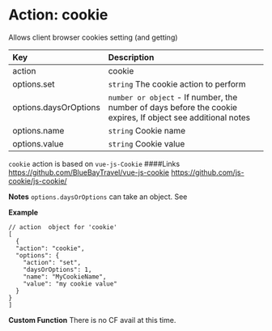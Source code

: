 # Action: cookie

Allows client browser cookies setting (and getting)

| Key | Description |
| :--- | :--- |
| action | cookie |
| options.set | `string` The cookie action to perform |
| options.daysOrOptions | `number or object` - If number, the number of days before the cookie expires, If object see additional notes |
| options.name | `string` Cookie name |
| options.value | `string` Cookie value |

`cookie` action is based on `vue-js-Cookie` 
####Links
https://github.com/BlueBayTravel/vue-js-cookie
https://github.com/js-cookie/js-cookie/

**Notes**
`options.daysOrOptions` can take an object. See 

**Example**
```
// action  object for 'cookie'
[
  {
  "action": "cookie",
  "options": {
    "action": "set",
    "daysOrOptions": 1,
    "name": "MyCookieName",
    "value": "my cookie value"
  }
}
]
```

**Custom Function**
There is no CF avail at this time.